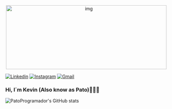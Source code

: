 <div align="center">
  <img align="center" alt="img" width="500px" height="200px" src="https://i.pinimg.com/originals/93/f8/9b/93f89b965b719a175e2ac7de6c3e8b54.gif" >
  <br />
</div>

 [![Linkedin](https://img.shields.io/badge/-LinkedIn-blue?style=flat&logo=Linkedin&logoColor=white)](https://www.linkedin.com/in/kevin-pati%C3%B1o/) 
 [![Instagram](https://img.shields.io/badge/-Instagram-c13584?style=flat&labelColor=c13584&logo=instagram&logoColor=white)](https://www.instagram.com/patolocolosofo/)
 [![Gmail](https://img.shields.io/badge/-Gmail-c14438?style=flat&logo=Gmail&logoColor=white)](mailto:skpates18@gmail.com)

### Hi, I´m Kevin (Also know as Pato)👋🐱‍💻
   


![PatoProgramador's GitHub stats](https://github-readme-stats.vercel.app/api?username=PatoProgramador&show_icons=true&theme=synthwave)

